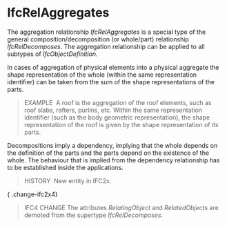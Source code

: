 IfcRelAggregates
================

The aggregation relationship _IfcRelAggregates_ is a special type of the general composition/decomposition (or whole/part) relationship _IfcRelDecomposes_. The aggregation relationship can be applied to all subtypes of _IfcObjectDefinition_.

In cases of aggregation of physical elements into a physical aggregate the shape representation of the whole (within the same representation identifier) can be taken from the sum of the shape representations of the parts.

> EXAMPLE&nbsp; A roof is the aggregation of the roof elements, such as roof slabs, rafters, purlins, etc. Within the same representation identifier (such as the body geometric representation), the shape representation of the roof is given by the shape representation of its parts.

Decompositions imply a dependency, implying that the whole depends on the definition of the parts and the parts depend on the existence of the whole. The behaviour that is implied from the dependency relationship has to be established inside the applications.

> HISTORY&nbsp; New entity in IFC2x.

{ .change-ifc2x4}
> IFC4 CHANGE The attributes _RelatingObject_ and _RelatedObjects_ are demoted from the supertype _IfcRelDecomposes_.
